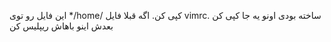 این فایل رو توی
*/home/
کپی کن. 
اگه قبلا فایل vimrc. ساخته بودی اونو یه جا کپی کن بعدش اینو باهاش ریپلیس کن
